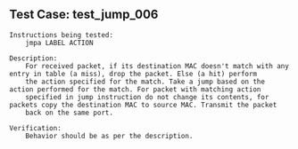 Test Case: test_jump_006
------------------------

    Instructions being tested:
        jmpa LABEL ACTION

    Description:
        For received packet, if its destination MAC doesn't match with any entry in table (a miss), drop the packet. Else (a hit) perform
        the action specified for the match. Take a jump based on the action performed for the match. For packet with matching action
        specified in jump instruction do not change its contents, for packets copy the destination MAC to source MAC. Transmit the packet
        back on the same port.

    Verification:
        Behavior should be as per the description.
